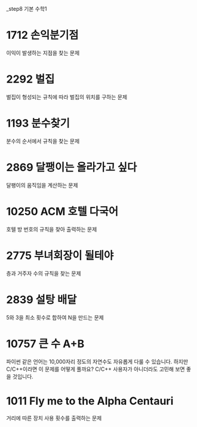 
_step8 기본 수학1

#	1712	손익분기점
이익이 발생하는 지점을 찾는 문제

#	2292	벌집
벌집이 형성되는 규칙에 따라 벌집의 위치를 구하는 문제

#	1193	분수찾기
분수의 순서에서 규칙을 찾는 문제

#	2869	달팽이는 올라가고 싶다
달팽이의 움직임을 계산하는 문제

#	10250	ACM 호텔	다국어
호텔 방 번호의 규칙을 찾아 출력하는 문제

#	2775	부녀회장이 될테야
층과 거주자 수의 규칙을 찾는 문제

#	2839	설탕 배달
5와 3을 최소 횟수로 합하여 N을 만드는 문제

#	10757	큰 수 A+B
파이썬 같은 언어는 10,000자리 정도의 자연수도 자유롭게 다룰 수 있습니다. 하지만 C/C++이라면 이 문제를 어떻게 풀까요? C/C++ 사용자가 아니더라도 고민해 보면 좋을 것입니다.

#	1011	Fly me to the Alpha Centauri
거리에 따른 장치 사용 횟수를 출력하는 문제

